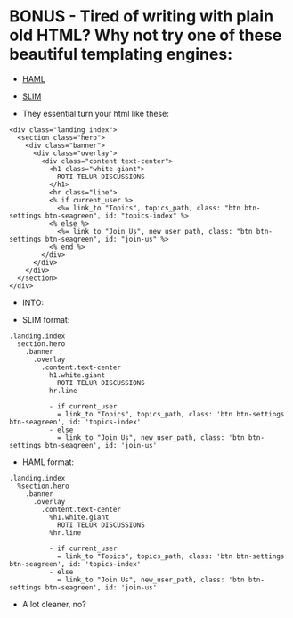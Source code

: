 # BONUS - Tired of writing with plain old HTML? Why not try one of these beautiful templating engines:

- [HAML](https://github.com/k0kubun/hamlit)
- [SLIM](https://github.com/slim-template/slim)

- They essential turn your html like these:

```
<div class="landing index">
  <section class="hero">
    <div class="banner">
      <div class="overlay">
        <div class="content text-center">
          <h1 class="white giant">
            ROTI TELUR DISCUSSIONS
          </h1>
          <hr class="line">
          <% if current_user %>
            <%= link_to "Topics", topics_path, class: "btn btn-settings btn-seagreen", id: "topics-index" %>
          <% else %>
            <%= link_to "Join Us", new_user_path, class: "btn btn-settings btn-seagreen", id: "join-us" %>
          <% end %>
        </div>
      </div>
    </div>
  </section>
</div>
```

- INTO:

- SLIM format:

```
.landing.index
  section.hero
    .banner
      .overlay
        .content.text-center
          h1.white.giant
            ROTI TELUR DISCUSSIONS
          hr.line

          - if current_user
            = link_to "Topics", topics_path, class: 'btn btn-settings btn-seagreen', id: 'topics-index'
          - else
            = link_to "Join Us", new_user_path, class: 'btn btn-settings btn-seagreen', id: 'join-us'
```

- HAML format:

```
.landing.index
  %section.hero
    .banner
      .overlay
        .content.text-center
          %h1.white.giant
            ROTI TELUR DISCUSSIONS
          %hr.line

          - if current_user
            = link_to "Topics", topics_path, class: 'btn btn-settings btn-seagreen', id: 'topics-index'
          - else
            = link_to "Join Us", new_user_path, class: 'btn btn-settings btn-seagreen', id: 'join-us'
```

- A lot cleaner, no?
